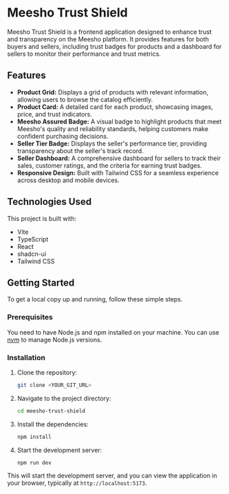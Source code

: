 # Meesho Trust Shield

Meesho Trust Shield is a frontend application designed to enhance trust and transparency on the Meesho platform. It provides features for both buyers and sellers, including trust badges for products and a dashboard for sellers to monitor their performance and trust metrics.

## Features

- **Product Grid:** Displays a grid of products with relevant information, allowing users to browse the catalog efficiently.
- **Product Card:** A detailed card for each product, showcasing images, price, and trust indicators.
- **Meesho Assured Badge:** A visual badge to highlight products that meet Meesho's quality and reliability standards, helping customers make confident purchasing decisions.
- **Seller Tier Badge:** Displays the seller's performance tier, providing transparency about the seller's track record.
- **Seller Dashboard:** A comprehensive dashboard for sellers to track their sales, customer ratings, and the criteria for earning trust badges.
- **Responsive Design:** Built with Tailwind CSS for a seamless experience across desktop and mobile devices.

## Technologies Used

This project is built with:

- Vite
- TypeScript
- React
- shadcn-ui
- Tailwind CSS

## Getting Started

To get a local copy up and running, follow these simple steps.

### Prerequisites

You need to have Node.js and npm installed on your machine. You can use [nvm](https://github.com/nvm-sh/nvm#installing-and-updating) to manage Node.js versions.

### Installation

1.  Clone the repository:
    ```sh
    git clone <YOUR_GIT_URL>
    ```
2.  Navigate to the project directory:
    ```sh
    cd meesho-trust-shield
    ```
3.  Install the dependencies:
    ```sh
    npm install
    ```
4.  Start the development server:
    ```sh
    npm run dev
    ```
This will start the development server, and you can view the application in your browser, typically at `http://localhost:5173`.
